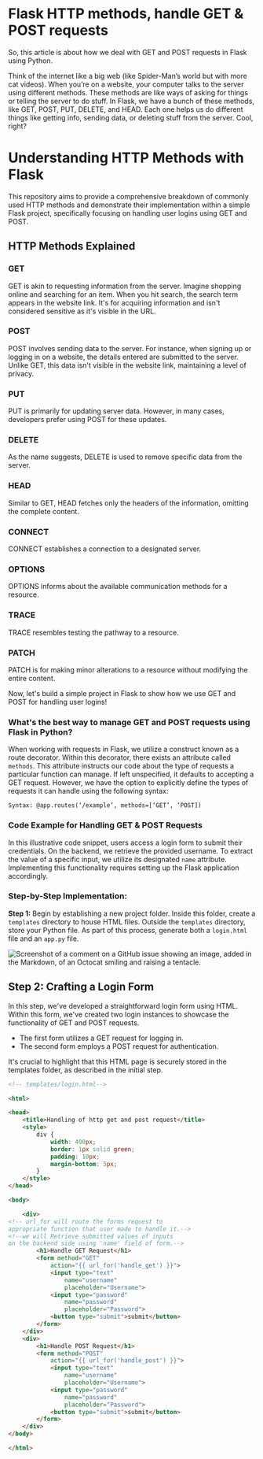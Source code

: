 # Flask HTTP methods, handle GET & POST requests

So, this article is about how we deal with GET and POST requests in Flask using Python.

Think of the internet like a big web (like Spider-Man’s world but with more cat videos). When you’re on a website, your computer talks to the server using different methods. These methods are like ways of asking for things or telling the server to do stuff. In Flask, we have a bunch of these methods, like GET, POST, PUT, DELETE, and HEAD. Each one helps us do different things like getting info, sending data, or deleting stuff from the server. Cool, right?

# Understanding HTTP Methods with Flask

This repository aims to provide a comprehensive breakdown of commonly used HTTP methods and demonstrate their implementation within a simple Flask project, specifically focusing on handling user logins using GET and POST.

## HTTP Methods Explained

### **GET**
GET is akin to requesting information from the server. Imagine shopping online and searching for an item. When you hit search, the search term appears in the website link. It's for acquiring information and isn't considered sensitive as it's visible in the URL.

### **POST**
POST involves sending data to the server. For instance, when signing up or logging in on a website, the details entered are submitted to the server. Unlike GET, this data isn't visible in the website link, maintaining a level of privacy.

### **PUT**
PUT is primarily for updating server data. However, in many cases, developers prefer using POST for these updates.

### **DELETE**
As the name suggests, DELETE is used to remove specific data from the server.

### **HEAD**
Similar to GET, HEAD fetches only the headers of the information, omitting the complete content.

### **CONNECT**
CONNECT establishes a connection to a designated server.

### **OPTIONS**
OPTIONS informs about the available communication methods for a resource.

### **TRACE**
TRACE resembles testing the pathway to a resource.

### **PATCH**
PATCH is for making minor alterations to a resource without modifying the entire content.

Now, let's build a simple project in Flask to show how we use GET and POST for handling user logins!

### What's the best way to manage GET and POST requests using Flask in Python?
When working with requests in Flask, we utilize a construct known as a route decorator. Within this decorator, there exists an attribute called `methods`. This attribute instructs our code about the type of requests a particular function can manage. If left unspecified, it defaults to accepting a GET request. However, we have the option to explicitly define the types of requests it can handle using the following syntax:

`Syntax: @app.routes(‘/example’, methods=[‘GET’, ‘POST])`


### Code Example for Handling GET & POST Requests
In this illustrative code snippet, users access a login form to submit their credentials. On the backend, we retrieve the provided username. To extract the value of a specific input, we utilize its designated `name` attribute. Implementing this functionality requires setting up the Flask application accordingly.

### Step-by-Step Implementation:
**Step 1:** Begin by establishing a new project folder. Inside this folder, create a `templates` directory to house HTML files. Outside the `templates` directory, store your Python file. As part of this process, generate both a `login.html` file and an `app.py` file.

![Screenshot of a comment on a GitHub issue showing an image, added in the Markdown, of an Octocat smiling and raising a tentacle.](https://media.geeksforgeeks.org/wp-content/uploads/20221219184612/Screenshot-2022-12-19-184502.png)

## Step 2: Crafting a Login Form

In this step, we've developed a straightforward login form using HTML. Within this form, we've created two login instances to showcase the functionality of GET and POST requests.

- The first form utilizes a GET request for logging in.
- The second form employs a POST request for authentication.

It's crucial to highlight that this HTML page is securely stored in the templates folder, as described in the initial step.


```html
<!-- templates/login.html-->

<html>

<head>
	<title>Handling of http get and post request</title>
	<style>
		div {
			width: 400px;
			border: 1px solid green;
			padding: 10px;
			margin-bottom: 5px;
		}
	</style>
</head>

<body>

	<div>
<!-- url_for will route the forms request to 
appropriate function that user made to handle it.-->
<!--we will Retrieve submitted values of inputs 
on the backend side using 'name' field of form.-->
		<h1>Handle GET Request</h1>
		<form method="GET"
			action="{{ url_for('handle_get') }}">
			<input type="text"
				name="username"
				placeholder="Username">
			<input type="password"
				name="password"
				placeholder="Password">
			<button type="submit">submit</button>
		</form>
	</div>
	<div>
		<h1>Handle POST Request</h1>
		<form method="POST"
			action="{{ url_for('handle_post') }}">
			<input type="text"
				name="username"
				placeholder="Username">
			<input type="password"
				name="password"
				placeholder="Password">
			<button type="submit">submit</button>
		</form>
	</div>
</body>

</html>
```